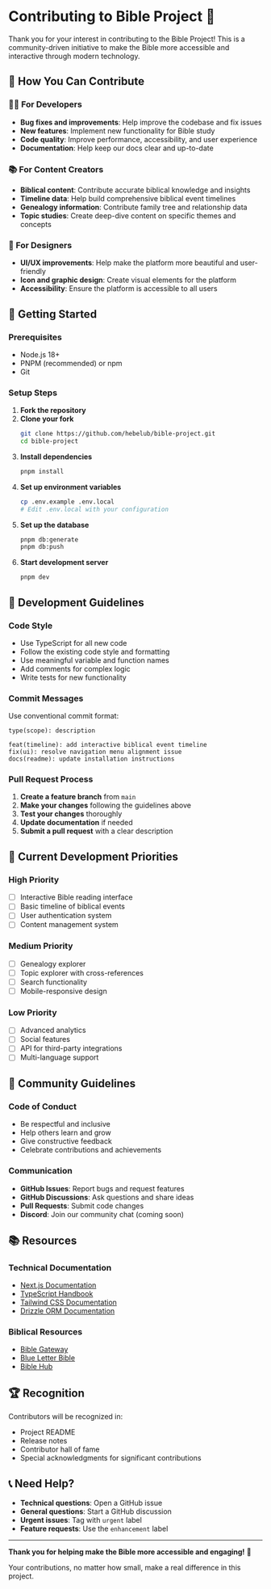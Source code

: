 # Contributing to Bible Project 🤝

Thank you for your interest in contributing to the Bible Project! This is a community-driven initiative to make the Bible more accessible and interactive through modern technology.

## 🌟 How You Can Contribute

### 🧑‍💻 For Developers
- **Bug fixes and improvements**: Help improve the codebase and fix issues
- **New features**: Implement new functionality for Bible study
- **Code quality**: Improve performance, accessibility, and user experience
- **Documentation**: Help keep our docs clear and up-to-date

### 📚 For Content Creators
- **Biblical content**: Contribute accurate biblical knowledge and insights
- **Timeline data**: Help build comprehensive biblical event timelines
- **Genealogy information**: Contribute family tree and relationship data
- **Topic studies**: Create deep-dive content on specific themes and concepts

### 🎨 For Designers
- **UI/UX improvements**: Help make the platform more beautiful and user-friendly
- **Icon and graphic design**: Create visual elements for the platform
- **Accessibility**: Ensure the platform is accessible to all users

## 🚀 Getting Started

### Prerequisites
- Node.js 18+
- PNPM (recommended) or npm
- Git

### Setup Steps
1. **Fork the repository**
2. **Clone your fork**
   ```bash
   git clone https://github.com/hebelub/bible-project.git
   cd bible-project
   ```
3. **Install dependencies**
   ```bash
   pnpm install
   ```
4. **Set up environment variables**
   ```bash
   cp .env.example .env.local
   # Edit .env.local with your configuration
   ```
5. **Set up the database**
   ```bash
   pnpm db:generate
   pnpm db:push
   ```
6. **Start development server**
   ```bash
   pnpm dev
   ```

## 📝 Development Guidelines

### Code Style
- Use TypeScript for all new code
- Follow the existing code style and formatting
- Use meaningful variable and function names
- Add comments for complex logic
- Write tests for new functionality

### Commit Messages
Use conventional commit format:
```
type(scope): description

feat(timeline): add interactive biblical event timeline
fix(ui): resolve navigation menu alignment issue
docs(readme): update installation instructions
```

### Pull Request Process
1. **Create a feature branch** from `main`
2. **Make your changes** following the guidelines above
3. **Test your changes** thoroughly
4. **Update documentation** if needed
5. **Submit a pull request** with a clear description

## 🎯 Current Development Priorities

### High Priority
- [ ] Interactive Bible reading interface
- [ ] Basic timeline of biblical events
- [ ] User authentication system
- [ ] Content management system

### Medium Priority
- [ ] Genealogy explorer
- [ ] Topic explorer with cross-references
- [ ] Search functionality
- [ ] Mobile-responsive design

### Low Priority
- [ ] Advanced analytics
- [ ] Social features
- [ ] API for third-party integrations
- [ ] Multi-language support

## 🤝 Community Guidelines

### Code of Conduct
- Be respectful and inclusive
- Help others learn and grow
- Give constructive feedback
- Celebrate contributions and achievements

### Communication
- **GitHub Issues**: Report bugs and request features
- **GitHub Discussions**: Ask questions and share ideas
- **Pull Requests**: Submit code changes
- **Discord**: Join our community chat (coming soon)

## 📚 Resources

### Technical Documentation
- [Next.js Documentation](https://nextjs.org/docs)
- [TypeScript Handbook](https://www.typescriptlang.org/docs/)
- [Tailwind CSS Documentation](https://tailwindcss.com/docs)
- [Drizzle ORM Documentation](https://orm.drizzle.team/)

### Biblical Resources
- [Bible Gateway](https://www.biblegateway.com/)
- [Blue Letter Bible](https://www.blueletterbible.org/)
- [Bible Hub](https://biblehub.com/)

## 🏆 Recognition

Contributors will be recognized in:
- Project README
- Release notes
- Contributor hall of fame
- Special acknowledgments for significant contributions

## 📞 Need Help?

- **Technical questions**: Open a GitHub issue
- **General questions**: Start a GitHub discussion
- **Urgent issues**: Tag with `urgent` label
- **Feature requests**: Use the `enhancement` label

---

**Thank you for helping make the Bible more accessible and engaging!** 🙏

Your contributions, no matter how small, make a real difference in this project.
